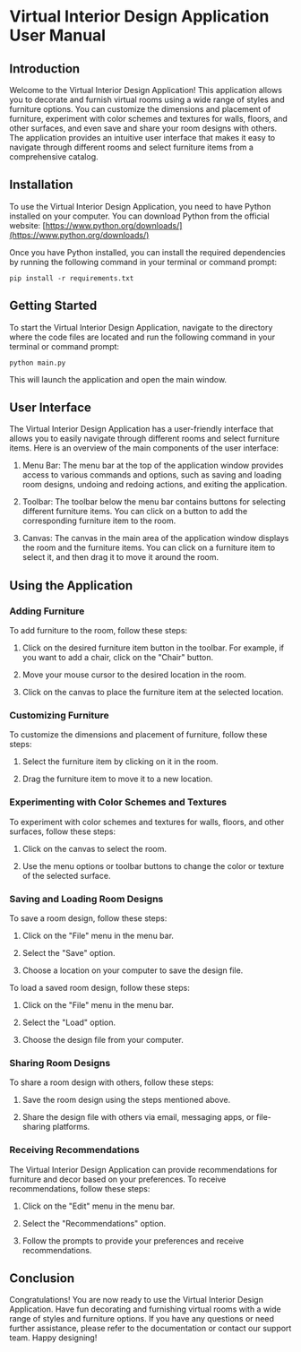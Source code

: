 # Virtual Interior Design Application User Manual

## Introduction

Welcome to the Virtual Interior Design Application! This application allows you to decorate and furnish virtual rooms using a wide range of styles and furniture options. You can customize the dimensions and placement of furniture, experiment with color schemes and textures for walls, floors, and other surfaces, and even save and share your room designs with others. The application provides an intuitive user interface that makes it easy to navigate through different rooms and select furniture items from a comprehensive catalog.

## Installation

To use the Virtual Interior Design Application, you need to have Python installed on your computer. You can download Python from the official website: [https://www.python.org/downloads/](https://www.python.org/downloads/)

Once you have Python installed, you can install the required dependencies by running the following command in your terminal or command prompt:

```
pip install -r requirements.txt
```

## Getting Started

To start the Virtual Interior Design Application, navigate to the directory where the code files are located and run the following command in your terminal or command prompt:

```
python main.py
```

This will launch the application and open the main window.

## User Interface

The Virtual Interior Design Application has a user-friendly interface that allows you to easily navigate through different rooms and select furniture items. Here is an overview of the main components of the user interface:

1. Menu Bar: The menu bar at the top of the application window provides access to various commands and options, such as saving and loading room designs, undoing and redoing actions, and exiting the application.

2. Toolbar: The toolbar below the menu bar contains buttons for selecting different furniture items. You can click on a button to add the corresponding furniture item to the room.

3. Canvas: The canvas in the main area of the application window displays the room and the furniture items. You can click on a furniture item to select it, and then drag it to move it around the room.

## Using the Application

### Adding Furniture

To add furniture to the room, follow these steps:

1. Click on the desired furniture item button in the toolbar. For example, if you want to add a chair, click on the "Chair" button.

2. Move your mouse cursor to the desired location in the room.

3. Click on the canvas to place the furniture item at the selected location.

### Customizing Furniture

To customize the dimensions and placement of furniture, follow these steps:

1. Select the furniture item by clicking on it in the room.

2. Drag the furniture item to move it to a new location.

### Experimenting with Color Schemes and Textures

To experiment with color schemes and textures for walls, floors, and other surfaces, follow these steps:

1. Click on the canvas to select the room.

2. Use the menu options or toolbar buttons to change the color or texture of the selected surface.

### Saving and Loading Room Designs

To save a room design, follow these steps:

1. Click on the "File" menu in the menu bar.

2. Select the "Save" option.

3. Choose a location on your computer to save the design file.

To load a saved room design, follow these steps:

1. Click on the "File" menu in the menu bar.

2. Select the "Load" option.

3. Choose the design file from your computer.

### Sharing Room Designs

To share a room design with others, follow these steps:

1. Save the room design using the steps mentioned above.

2. Share the design file with others via email, messaging apps, or file-sharing platforms.

### Receiving Recommendations

The Virtual Interior Design Application can provide recommendations for furniture and decor based on your preferences. To receive recommendations, follow these steps:

1. Click on the "Edit" menu in the menu bar.

2. Select the "Recommendations" option.

3. Follow the prompts to provide your preferences and receive recommendations.

## Conclusion

Congratulations! You are now ready to use the Virtual Interior Design Application. Have fun decorating and furnishing virtual rooms with a wide range of styles and furniture options. If you have any questions or need further assistance, please refer to the documentation or contact our support team. Happy designing!